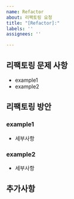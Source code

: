 ```yaml
---
name: Refactor
about: 리팩토링 요청
title: "[Refactor]:"
labels: ''
assignees: ''

---
```


## 리팩토링 문제 사항

- example1
- example2

## 리팩토링 방안

### example1
- 세부사항

### example2
- 세부사항

## 추가사항
